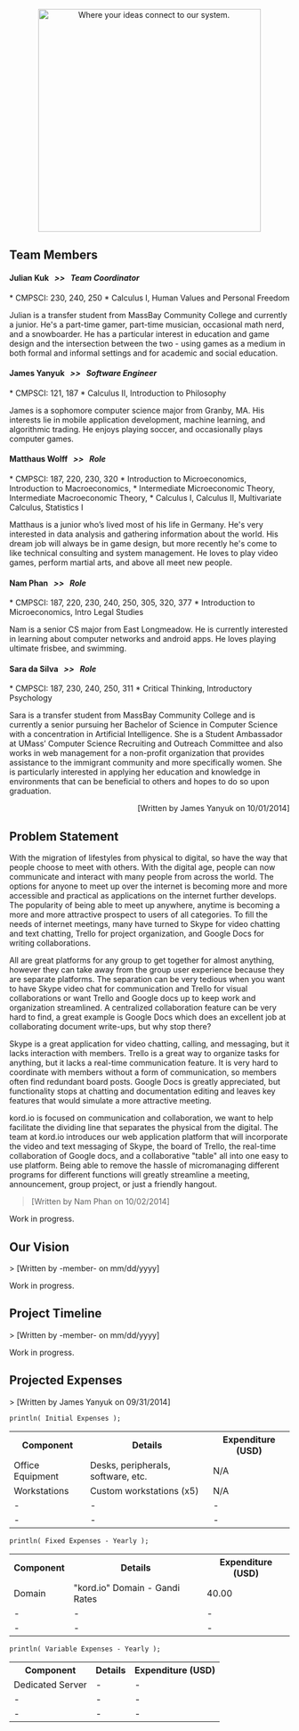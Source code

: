 <p align="center"><img src="https://trello-attachments.s3.amazonaws.com/540c6e8258f3b06826ac54ed/54149b93e8d3f86b7acb851f/750x317/dc13b374aa93a55f51bc7444c36f483d/kordio.jpg" width="400px" alt="Where your ideas connect to our system."></p>

<h2>Team Members</h2>

<h4>Julian Kuk &nbsp;&nbsp;<em>&gt;&gt;&nbsp;&nbsp; Team Coordinator</em></h4>
	* CMPSCI: 230, 240, 250
	* Calculus I, Human Values and Personal Freedom

Julian is a transfer student from MassBay Community College and currently a junior. He's a part-time gamer, part-time musician, occasional math nerd, and a snowboarder. He has a particular interest in education and game design and the intersection between the two - using games as a medium in both formal and informal settings and for academic and social education.

<h4>James Yanyuk &nbsp;&nbsp;<em>&gt;&gt;&nbsp;&nbsp; Software Engineer</em></h4>
	* CMPSCI: 121, 187
	* Calculus II, Introduction to Philosophy

James is a sophomore computer science major from Granby, MA. His interests lie in mobile application development, machine learning, and algorithmic trading. He enjoys playing soccer, and occasionally plays computer games.

<h4>Matthaus Wolff &nbsp;&nbsp;<em>&gt;&gt;&nbsp;&nbsp; Role</em></h4>
	* CMPSCI: 187, 220, 230, 320
	* Introduction to Microeconomics, Introduction to Macroeconomics,
	* Intermediate Microeconomic Theory, Intermediate Macroeconomic Theory, 
	* Calculus I, Calculus II, Multivariate Calculus, Statistics I

Matthaus is a junior who’s lived most of his life in Germany. He's very interested in data analysis and gathering information about the world. His dream job will always be in game design, but more recently he's come to like technical consulting and system management. He loves to play video games, perform martial arts, and above all meet new people.

<h4>Nam Phan &nbsp;&nbsp;<em>&gt;&gt;&nbsp;&nbsp; Role</em></h4>
	* CMPSCI: 187, 220, 230, 240, 250, 305, 320, 377
	* Introduction to Microeconomics, Intro Legal Studies

Nam is a senior CS major from East Longmeadow. He is currently interested in learning about computer networks and android apps. He loves playing ultimate frisbee, and swimming.

<h4>Sara da Silva &nbsp;&nbsp;<em>&gt;&gt;&nbsp;&nbsp; Role</em></h4>
	* CMPSCI: 187, 230, 240, 250, 311
	* Critical Thinking, Introductory Psychology

Sara is a transfer student from MassBay Community College and is currently a senior pursuing her Bachelor of Science in Computer Science with a concentration in Artificial Intelligence. She is a Student Ambassador at UMass’ Computer Science Recruiting and Outreach Committee and also works in web management for a non-profit organization that provides assistance to the immigrant community and more specifically women. She is particularly interested in applying her education and knowledge in environments that can be beneficial to others and hopes to do so upon graduation.

<p align = "right">[Written by James Yanyuk on 10/01/2014]</p>

<h2>Problem Statement</h2>
	
With the migration of lifestyles from physical to digital, so have the way that people choose to meet with others. With the digital age, people can now communicate and interact with many people from across the world. The options for anyone to meet up over the internet is becoming more and more accessible and practical as applications on the internet further develops. The popularity of being able to meet up anywhere, anytime is becoming a more and more attractive prospect to users of all categories. To fill the needs of internet meetings, many have turned to Skype for video chatting and text chatting, Trello for project organization, and Google Docs for writing collaborations.

All are great platforms for any group to get together for almost anything, however they can take away from the group user experience because they are separate platforms. The separation can be very tedious when you want to have Skype video chat for communication and Trello for visual collaborations or want Trello and Google docs up to keep work and organization streamlined. A centralized collaboration feature can be very hard to find, a great example is Google Docs which does an excellent job at collaborating document write-ups, but why stop there?

Skype is a great application for video chatting, calling, and messaging, but it lacks interaction with members. Trello is a great way to organize tasks for anything, but it lacks a real-time communication feature. It is very hard to coordinate with members without a form of communication, so members often find redundant board posts. Google Docs is greatly appreciated, but functionality stops at chatting and documentation editing and leaves key features that would simulate a more attractive meeting.

kord.io is focused on communication and collaboration, we want to help facilitate the dividing line that separates the physical from the digital. The team at kord.io introduces our web application platform that will incorporate the video and text messaging of Skype, the board of Trello, the real-time collaboration of Google docs, and a collaborative "table" all into one easy to use platform. Being able to remove the hassle of micromanaging different programs for different functions will greatly streamline a meeting, announcement, group project, or just a friendly hangout.

> [Written by Nam Phan on 10/02/2014]

Work in progress.

<h2>Our Vision</h2>
> [Written by -member- on mm/dd/yyyy]

Work in progress.

<h2>Project Timeline</h2>
> [Written by -member- on mm/dd/yyyy]

Work in progress.

<h2>Projected Expenses</h2>
> [Written by James Yanyuk on 09/31/2014]

<code>println( Initial Expenses );</code>
<table>
	<tr>
		<th>Component</th>
		<th>Details</th>
		<th>Expenditure (USD)</th>
	</tr>
	<tr>
		<td>Office Equipment</td>
		<td>Desks, peripherals, software, etc.</td>
		<td>N/A</td>
	</tr>
	<tr>
		<td>Workstations</td>
		<td>Custom workstations (x5)</td>
		<td>N/A</td>
	</tr>
	<tr>
		<td>-</td>
		<td>-</td>
		<td>-</td>
	</tr>
	<tr>
		<td>-</td>
		<td>-</td>
		<td>-</td>
	</tr>
</table>

<code>println( Fixed Expenses - Yearly );</code>
<table>
	<tr>
		<th>Component</th>
		<th>Details</th>
		<th>Expenditure (USD)</th>
	</tr>
	<tr>
		<td>Domain</td>
		<td>"kord.io" Domain - Gandi Rates</td>
		<td>40.00</td>
	</tr>
	<tr>
		<td>-</td>
		<td>-</td>
		<td>-</td>
	</tr>
	<tr>
		<td>-</td>
		<td>-</td>
		<td>-</td>
	</tr>
</table>

<code>println( Variable Expenses - Yearly );</code>
<table>
	<tr>
		<th>Component</th>
		<th>Details</th>
		<th>Expenditure (USD)</th>
	</tr>
	<tr>
		<td>Dedicated Server</td>
		<td>-</td>
		<td>-</td>
	</tr>
	<tr>
		<td>-</td>
		<td>-</td>
		<td>-</td>
	</tr>
	<tr>
		<td>-</td>
		<td>-</td>
		<td>-</td>
	</tr>
</table>
